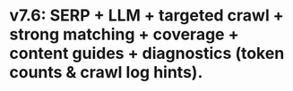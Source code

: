 # v7.6: SERP + LLM + targeted crawl + strong matching + coverage + content guides + diagnostics (token counts & crawl log hints).
